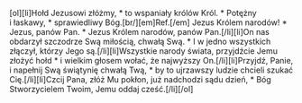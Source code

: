[ol][li]Hołd Jezusowi złóżmy, * to wspaniały królów Król. * Potężny i łaskawy, * sprawiedliwy Bóg.[br/][em]Ref.[/em] Jezus Królem narodów! * Jezus, panów Pan. * Jezus Królem narodów, panów Pan.[/li][li]On nas obdarzył szczodrze Swą miłością, chwałą Swą. * I w jedno wszystkich złączył, którzy Jego są.[/li][li]Wszystkie narody świata, przyjdźcie Jemu złożyć hołd * i wielkim głosem wołać, że najwyższy On.[/li][li]Przyjdź, Panie, i napełnij Swą świątynię chwałą Twą, * by to ujrzawszy ludzie chcieli szukać Cię.[/li][li]Czcij Pana, złóż Mu pokłon, już nadchodzi sądu dzień, * Bóg Stworzycielem Twoim, Jemu oddaj cześć.[/li][/ol]